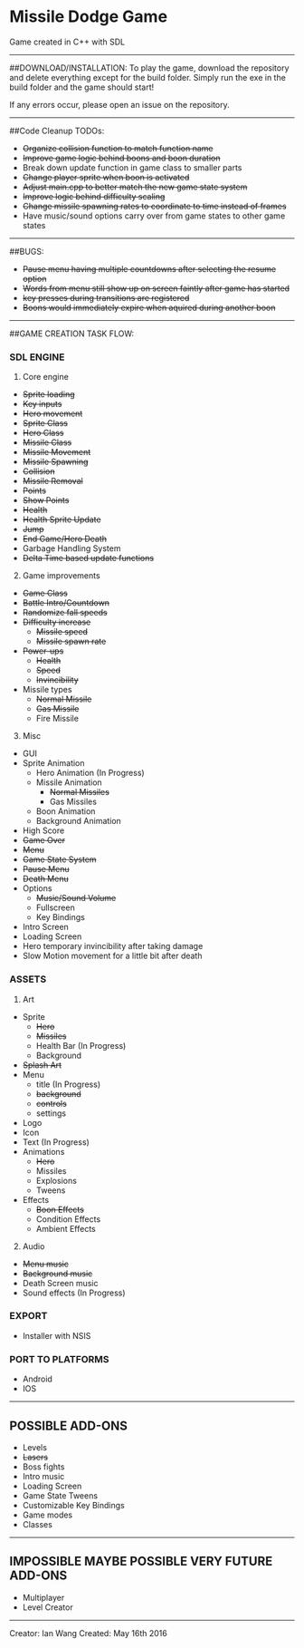 # Missile Dodge Game

Game created in C++ with SDL

***

##DOWNLOAD/INSTALLATION:
To play the game, download the repository and delete everything except for the build folder.
Simply run the exe in the build folder and the game should start!

If any errors occur, please open an issue on the repository.

***

##Code Cleanup TODOs:
  * ~~Organize collision function to match function name~~
  * ~~Improve game logic behind boons and boon duration~~
  * Break down update function in game class to smaller parts
  * ~~Change player sprite when boon is activated~~
  * ~~Adjust main.cpp to better match the new game state system~~
  * ~~Improve logic behind difficulty scaling~~
  * ~~Change missile spawning rates to coordinate to time instead of frames~~
  * Have music/sound options carry over from game states to other game states

***

##BUGS:
  * ~~Pause menu having multiple countdowns after selecting the resume option~~ 
  * ~~Words from menu still show up on screen faintly after game has started~~
  * ~~key presses during transitions are registered~~
  * ~~Boons would immediately expire when aquired during another boon~~

***

##GAME CREATION TASK FLOW:

### SDL ENGINE
1. Core engine
  * ~~Sprite loading~~
  * ~~Key inputs~~
  * ~~Hero movement~~
  * ~~Sprite Class~~
  * ~~Hero Class~~
  * ~~Missile Class~~
  * ~~Missile Movement~~
  * ~~Missile Spawning~~
  * ~~Collision~~
  * ~~Missile Removal~~
  * ~~Points~~
  * ~~Show Points~~
  * ~~Health~~
  * ~~Health Sprite Update~~
  * ~~Jump~~
  * ~~End Game/Hero Death~~
  * Garbage Handling System
  * ~~Delta Time based update functions~~
2. Game improvements
  * ~~Game Class~~
  * ~~Battle Intro/Countdown~~
  * ~~Randomize fall speeds~~
  * ~~Difficulty increase~~
    * ~~Missile speed~~
    * ~~Missile spawn rate~~
  * ~~Power-ups~~
    * ~~Health~~
    * ~~Speed~~
    * ~~Invincibility~~
  * Missile types
    * ~~Normal Missile~~
    * ~~Gas Missile~~
    * Fire Missile
3. Misc
  * GUI
  * Sprite Animation
    * Hero Animation (In Progress)
    * Missile Animation
      * ~~Normal Missiles~~
      * Gas Missiles
    * Boon Animation
    * Background Animation
  * High Score
  * ~~Game Over~~
  * ~~Menu~~
  * ~~Game State System~~
  * ~~Pause Menu~~
  * ~~Death Menu~~
  * Options
    * ~~Music/Sound Volume~~
    * Fullscreen
    * Key Bindings
  * Intro Screen
  * Loading Screen
  * Hero temporary invincibility after taking damage
  * Slow Motion movement for a little bit after death

### ASSETS
1. Art
  * Sprite
    * ~~Hero~~
    * ~~Missiles~~
    * Health Bar (In Progress)
    * Background
  * ~~Splash Art~~
  * Menu
    * title (In Progress)
    * ~~background~~
    * ~~controls~~
    * settings
  * Logo
  * Icon
  * Text (In Progress)
  * Animations
    * ~~Hero~~
    * Missiles
    * Explosions
    * Tweens
  * Effects
    * ~~Boon Effects~~
    * Condition Effects
    * Ambient Effects
2. Audio
  * ~~Menu music~~
  * ~~Background music~~
  * Death Screen music
  * Sound effects (In Progress)

### EXPORT
  * Installer with NSIS

### PORT TO PLATFORMS
  * Android
  * IOS

***

## POSSIBLE ADD-ONS
* Levels
* ~~Lasers~~
* Boss fights
* Intro music
* Loading Screen
* Game State Tweens
* Customizable Key Bindings
* Game modes
* Classes

***

## IMPOSSIBLE MAYBE POSSIBLE VERY FUTURE ADD-ONS
* Multiplayer
* Level Creator

***

Creator: Ian Wang
Created: May 16th 2016
